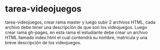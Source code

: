 # tarea-videojuegos
tarea-videojuegos, crear rama master y luego subir 2 archivos HTML, cada archivo debe tener una descripción de que son los videojuegos. Luego crear rama gh-pages, en esta rama el estudiante debe crear un archivo HTML llamado index.html el cual contendrá su nombre, matrícula y una breve descripción de los videojuegos.
